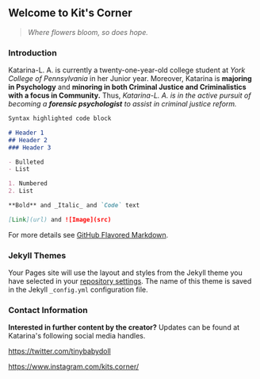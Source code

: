 ## Welcome to Kit's Corner

>_Where flowers bloom,_
>_so does hope._


### Introduction

Katarina-L. A. is currently a twenty-one-year-old college student at _York College of Pennsylvania_ in her Junior year.
Moreover, Katarina is **majoring in Psychology** and **minoring in both Criminal Justice and Criminalistics with a focus in Community.**
Thus, _Katarina-L. A. is in the active pursuit of becoming a **forensic psychologist** to assist in criminal justice reform._

```markdown
Syntax highlighted code block

# Header 1
## Header 2
### Header 3

- Bulleted
- List

1. Numbered
2. List

**Bold** and _Italic_ and `Code` text

[Link](url) and ![Image](src)
```

For more details see [GitHub Flavored Markdown](https://guides.github.com/features/mastering-markdown/).

### Jekyll Themes

Your Pages site will use the layout and styles from the Jekyll theme you have selected in your [repository settings](https://github.com/littlekittygrl/littlekittygrl.github.io/settings). The name of this theme is saved in the Jekyll `_config.yml` configuration file.

### Contact Information

**Interested in further content by the creator?** Updates can be found at Katarina's following social media handles.

https://twitter.com/tinybabydoll

https://www.instagram.com/kits.corner/
